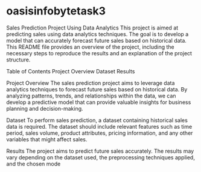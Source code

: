 # oasisinfobytetask3
Sales Prediction Project Using Data Analytics
This project is aimed at predicting sales using data analytics techniques. The goal is to develop a model that can accurately forecast future sales based on historical data. This README file provides an overview of the project, including the necessary steps to reproduce the results and an explanation of the project structure.

Table of Contents
Project Overview
Dataset
Results

Project Overview
The sales prediction project aims to leverage data analytics techniques to forecast future sales based on historical data. By analyzing patterns, trends, and relationships within the data, we can develop a predictive model that can provide valuable insights for business planning and decision-making.

Dataset
To perform sales prediction, a dataset containing historical sales data is required. The dataset should include relevant features such as time period, sales volume, product attributes, pricing information, and any other variables that might affect sales.

Results
The project aims to predict future sales accurately. The results may vary depending on the dataset used, the preprocessing techniques applied, and the chosen mode
